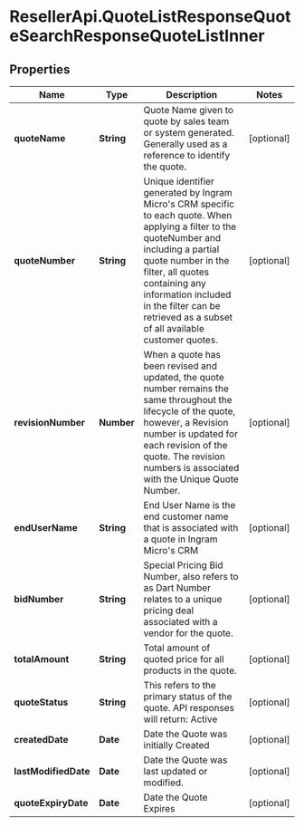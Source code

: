 # ResellerApi.QuoteListResponseQuoteSearchResponseQuoteListInner

## Properties

Name | Type | Description | Notes
------------ | ------------- | ------------- | -------------
**quoteName** | **String** | Quote Name given to quote by sales team or system generated. Generally used as a reference to identify the quote. | [optional] 
**quoteNumber** | **String** | Unique identifier generated by Ingram Micro&#39;s CRM specific to each quote. When applying a filter to the quoteNumber and including a partial quote number in the filter, all quotes containing any information included in the filter can be retrieved as a subset of all available customer quotes. | [optional] 
**revisionNumber** | **Number** | When a quote has been revised and updated, the quote number remains the same throughout the lifecycle of the quote, however, a Revision number is updated for each revision of the quote. The revision numbers is associated with the Unique Quote Number. | [optional] 
**endUserName** | **String** | End User Name is the end customer name that is associated with a quote in Ingram Micro&#39;s CRM | [optional] 
**bidNumber** | **String** | Special Pricing Bid Number, also refers to as Dart Number relates to a unique pricing deal associated with a vendor for the quote. | [optional] 
**totalAmount** | **String** | Total amount of quoted price for all products in the quote. | [optional] 
**quoteStatus** | **String** | This refers to the primary status of the quote. API responses will return: Active | [optional] 
**createdDate** | **Date** | Date the Quote was initially Created | [optional] 
**lastModifiedDate** | **Date** | Date the Quote was last updated or modified. | [optional] 
**quoteExpiryDate** | **Date** | Date the Quote Expires | [optional] 


